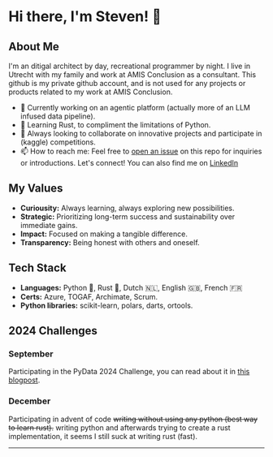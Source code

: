 # Hi there, I'm Steven! 👋

## About Me
I'm an ditigal architect by day, recreational programmer by night. I live in Utrecht with my family and work at AMIS Conclusion as a consultant. This github is my private github account, and is not used for any projects or products related to my work at AMIS Conclusion. 

- 🔭 Currently working on an agentic platform (actually more of an LLM infused data pipeline). 
- 🌱 Learning Rust, to compliment the limitations of Python.
- 🤝 Always looking to collaborate on innovative projects and participate in (kaggle) competitions.
- 📫 How to reach me: Feel free to [open an issue](https://github.com/StevenTimotheus/StevenTimotheus) on this repo for inquiries or introductions. Let's connect! You can also find me on [LinkedIn](https://www.linkedin.com/in/steven-grond-37772413/)

## My Values
- **Curiousity:** Always learning, always exploring new possibilities.
- **Strategic:** Prioritizing long-term success and sustainability over immediate gains.
- **Impact:** Focused on making a tangible difference.
- **Transparency:** Being honest with others and oneself.


## Tech Stack
- **Languages:** Python 🐍, Rust 🦀, Dutch 🇳🇱, English 🇬🇧, French 🇫🇷
- **Certs:** Azure, TOGAF, Archimate, Scrum.
- **Python libraries:** scikit-learn, polars, darts, ortools.

## 2024 Challenges
### September
Participating in the PyData 2024 Challenge, you can read about it in [this blogpost](https://technology.amis.nl/machine-learning/mastering-realtime-data-how-i-topped-the-leaderboard-at-pydata/).

### December
Participating in advent of code ~~writing without using any python (best way to learn rust).~~ writing python and afterwards trying to create a rust implementation, it seems I still suck at writing rust (fast). 

---

